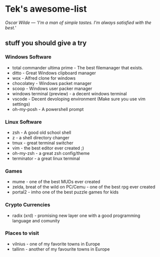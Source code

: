 # Tek's awesome-list 

_Oscar Wilde — 'I'm a man of simple tastes. I'm always satisfied with the best.'_

## stuff you should give a try


### Windows Software

 - total commander ultima prime - The best filemanager that exists.
 - ditto - Great Windows clipboard manager
 - wox - Alfred clone for windows 
 - chocolatey - Windows packet manager
 - scoop - Windows user packer manager
 - windows terminal (preview) - a decent windows terminal
 - vscode - Decent devoloping environment (Make sure you use vim settings)
 - oh-my-posh - A powershell prompt

### Linux Software

 - zsh - A good old school shell
 - z - a shell directory changer
 - tmux - great terminal switcher
 - vim - the best editor ever created ;)
 - oh-my-zsh - a great zsh config/theme
 - terminator - a great linux terminal

### Games

 -  mume - one of the best MUDs ever created
 -  zelda, breat of the wild on PC/Cemu  - one of the best rpg ever created 
 -  portal2 - imho one of the best puzzle games for kids 

### Crypto Currencies

 - radix (xrd) - promising new layer one with a good programming language and comunity

### Places to visit

 - vilnius - one of my favorite towns in Europe
 - tallinn - another of my favourite towns in Europe
